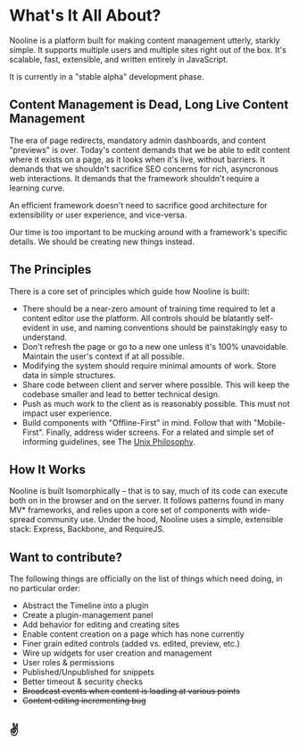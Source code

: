 # What's It All About?
Nooline is a platform built for making content management utterly, starkly simple.  It supports multiple users and multiple sites right out of the box.
It's scalable, fast, extensible, and written entirely in JavaScript.

It is currently in a "stable alpha" development phase.

## Content Management is Dead, Long Live Content Management
The era of page redirects, mandatory admin dashboards, and content "previews" is over.  Today's content demands that we be able to edit content where it exists on a page, as it looks when it's live, without barriers.  It demands that we shouldn't sacrifice SEO concerns for rich, asyncronous web interactions.  It demands that the framework shouldn't require a learning curve.

An efficient framework doesn't need to sacrifice good architecture for extensibility or user experience, and vice-versa.

Our time is too important to be mucking around with a framework's specific details.  We should be creating new things instead.

## The Principles
There is a core set of principles which guide how Nooline is built:
- There should be a near-zero amount of training time required to let a content editor use the platform. All controls should be blatantly self-evident in use, and naming conventions should be painstakingly easy to understand.
- Don't refresh the page or go to a new one unless it's 100% unavoidable.  Maintain the user's context if at all possible.
- Modifying the system should require minimal amounts of work.  Store data in simple structures.
- Share code between client and server where possible.  This will keep the codebase smaller and lead to better technical design.
- Push as much work to the client as is reasonably possible. This must not impact user experience.
- Build components with "Offline-First" in mind.  Follow that with "Mobile-First".  Finally, address wider screens.
For a related and simple set of informing guidelines, see The [Unix Philosophy](http://en.wikipedia.org/wiki/Unix_philosophy).

## How It Works
Nooline is built Isomorphically – that is to say, much of its code can execute both on in the browser and on the server.  It follows patterns found in many MV* frameworks, and relies upon a core set of components with wide-spread community use.
Under the hood, Nooline uses a simple, extensible stack: Express, Backbone, and RequireJS.

## Want to contribute?
The following things are officially on the list of things which need doing, in no particular order:

- Abstract the Timeline into a plugin
- Create a plugin-management panel
- Add behavior for editing and creating sites
- Enable content creation on a page which has none currently
- Finer grain edited controls (added vs. edited, preview, etc.)
- Wire up widgets for user creation and management
- User roles & permissions
- Published/Unpublished for snippets
- Better timeout & security checks
- ~~Broadcast events when content is loading at various points~~
- ~~Content editing incrementing bug~~

## ✌
